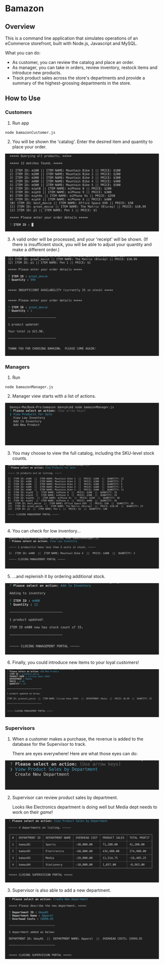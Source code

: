 # Bamazon

## Overview

This is a command line application that simulates operations of an eCommerce storefront, built with Node.js, Javascript and MySQL.

What you can do:

- As customer, you can review the catalog and place an order.
- As manager, you can take in orders, review inventory, restock items and introduce new products.
- Track product sales across the store's departments and provide a summary of the highest-grossing departments in the store.

## How to Use

### Customers

1. Run app

```shell
node bamazonCustomer.js
```

2. You will be shown the 'catalog'. Enter the desired item and quantity to place your order.

![CustomerScreenshot01](./images/CustomerSS01.png)

3. A valid order will be processed, and your 'receipt' will be shown. (If there is insufficient stock, you will be able to adjust your quantity and make a different order.)

![CustomerScreenshot02](./images/CustomerSS02.png)

### Managers

1. Run

```shell
node bamazonManager.js
```

2. Manager view starts with a list of actions.

![ManagerScreenshot01](./images/ManagerSS01.png)

3. You may choose to view the full catalog, including the SKU-level stock counts.

![ManagerScreenshot02](./images/ManagerSS02.png)

4. You can check for low inventory...

![ManagerScreenshot03](./images/ManagerSS03.png)

5. ...and replenish it by ordering additional stock.

![ManagerScreenshot04](./images/ManagerSS04.png)

6. Finally, you could introduce new items to your loyal customers!

![ManagerScreenshot05](./images/ManagerSS05.png)

### Supervisors

1. When a customer makes a purchase, the revenue is added to the database for the Supervisor to track.

   There are eyes everywhere! Here are what those eyes can do:

![SupervisorScreenshot01](./images/SupervisorSS01.png)

2. Supervisor can review product sales by department.

   Looks like Electronics department is doing well but Media dept needs to work on their _game_!

![SupervisorScreenshot02](./images/SupervisorSS02.png)

3. Supervisor is also able to add a new department.

![SupervisorScreenshot03](./images/SupervisorSS03.png)
